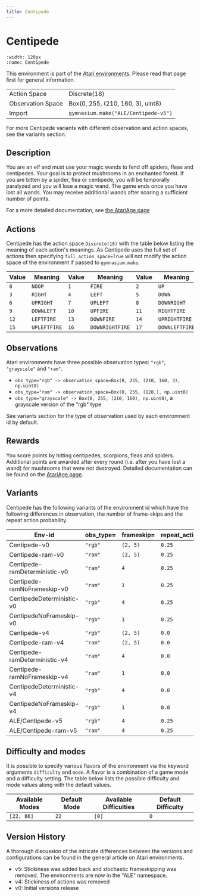 ```yaml
---
title: Centipede
---
```


# Centipede

```{figure} ../../_static/videos/atari/centipede.gif
:width: 120px
:name: Centipede
```

This environment is part of the <a href='..'>Atari environments</a>. Please read that page first for general information.

|   |   |
|---|---|
| Action Space | Discrete(18) |
| Observation Space | Box(0, 255, (210, 160, 3), uint8) |
| Import | `gymnasium.make("ALE/Centipede-v5")` |

For more Centipede variants with different observation and action spaces, see the variants section.

## Description

You are an elf and must use your magic wands to fend off spiders, fleas and centipedes. Your goal is to protect mushrooms in an enchanted forest. If you are bitten by a spider, flea or centipede, you will be temporally paralyzed and you will lose a magic wand. The game ends once you have lost all wands. You may receive additional wands after scoring a sufficient number of points.

For a more detailed documentation, see [the AtariAge page](https://atariage.com/manual_html_page.php?SoftwareID=911)

## Actions

Centipede has the action space `Discrete(18)` with the table below listing the meaning of each action's meanings.
As Centipede uses the full set of actions then specifying `full_action_space=True` will not modify the action space of the environment if passed to `gymnasium.make`.

| Value   | Meaning      | Value   | Meaning         | Value   | Meaning        |
|---------|--------------|---------|-----------------|---------|----------------|
| `0`     | `NOOP`       | `1`     | `FIRE`          | `2`     | `UP`           |
| `3`     | `RIGHT`      | `4`     | `LEFT`          | `5`     | `DOWN`         |
| `6`     | `UPRIGHT`    | `7`     | `UPLEFT`        | `8`     | `DOWNRIGHT`    |
| `9`     | `DOWNLEFT`   | `10`    | `UPFIRE`        | `11`    | `RIGHTFIRE`    |
| `12`    | `LEFTFIRE`   | `13`    | `DOWNFIRE`      | `14`    | `UPRIGHTFIRE`  |
| `15`    | `UPLEFTFIRE` | `16`    | `DOWNRIGHTFIRE` | `17`    | `DOWNLEFTFIRE` |

## Observations

Atari environments have three possible observation types: `"rgb"`, `"grayscale"` and `"ram"`.

- `obs_type="rgb" -> observation_space=Box(0, 255, (210, 160, 3), np.uint8)`
- `obs_type="ram" -> observation_space=Box(0, 255, (128,), np.uint8)`
- `obs_type="grayscale" -> Box(0, 255, (210, 160), np.uint8)`, a grayscale version of the "rgb" type

See variants section for the type of observation used by each environment id by default.

## Rewards
You score points by hitting centipedes, scorpions, fleas and spiders. Additional points are awarded after every round (i.e. after you have lost a wand) for mushrooms that were not destroyed. Detailed documentation can be found on the [AtariAge page](https://atariage.com/manual_html_page.php?SoftwareID=911).

## Variants

Centipede has the following variants of the environment id which have the following differences in observation,
the number of frame-skips and the repeat action probability.

| Env-id                        | obs_type=   | frameskip=   | repeat_action_probability=   |
|-------------------------------|-------------|--------------|------------------------------|
| Centipede-v0                  | `"rgb"`     | `(2, 5)`     | `0.25`                       |
| Centipede-ram-v0              | `"ram"`     | `(2, 5)`     | `0.25`                       |
| Centipede-ramDeterministic-v0 | `"ram"`     | `4`          | `0.25`                       |
| Centipede-ramNoFrameskip-v0   | `"ram"`     | `1`          | `0.25`                       |
| CentipedeDeterministic-v0     | `"rgb"`     | `4`          | `0.25`                       |
| CentipedeNoFrameskip-v0       | `"rgb"`     | `1`          | `0.25`                       |
| Centipede-v4                  | `"rgb"`     | `(2, 5)`     | `0.0`                        |
| Centipede-ram-v4              | `"ram"`     | `(2, 5)`     | `0.0`                        |
| Centipede-ramDeterministic-v4 | `"ram"`     | `4`          | `0.0`                        |
| Centipede-ramNoFrameskip-v4   | `"ram"`     | `1`          | `0.0`                        |
| CentipedeDeterministic-v4     | `"rgb"`     | `4`          | `0.0`                        |
| CentipedeNoFrameskip-v4       | `"rgb"`     | `1`          | `0.0`                        |
| ALE/Centipede-v5              | `"rgb"`     | `4`          | `0.25`                       |
| ALE/Centipede-ram-v5          | `"ram"`     | `4`          | `0.25`                       |

## Difficulty and modes

It is possible to specify various flavors of the environment via the keyword arguments `difficulty` and `mode`.
A flavor is a combination of a game mode and a difficulty setting. The table below lists the possible difficulty and mode values
along with the default values.

| Available Modes   | Default Mode   | Available Difficulties   | Default Difficulty   |
|-------------------|----------------|--------------------------|----------------------|
| `[22, 86]`        | `22`           | `[0]`                    | `0`                  |

## Version History

A thorough discussion of the intricate differences between the versions and configurations can be found in the general article on Atari environments.

* v5: Stickiness was added back and stochastic frameskipping was removed. The environments are now in the "ALE" namespace.
* v4: Stickiness of actions was removed
* v0: Initial versions release
